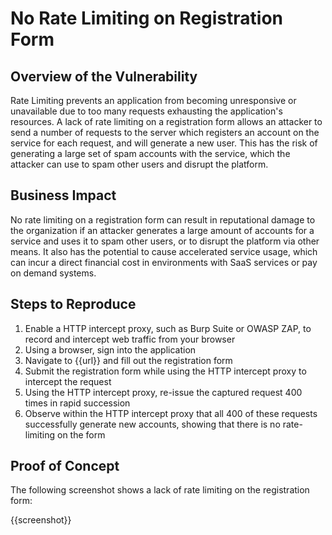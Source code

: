 # No Rate Limiting on Registration Form

## Overview of the Vulnerability

Rate Limiting prevents an application from becoming unresponsive or unavailable due to too many requests exhausting the application's resources. A lack of rate limiting on a registration form allows an attacker to send a number of requests to the server which registers an account on the service for each request, and will generate a new user. This has the risk of generating a large set of spam accounts with the service, which the attacker can use to spam other users and disrupt the platform.

## Business Impact

No rate limiting on a registration form can result in reputational damage to the organization if an attacker generates a large amount of accounts for a service and uses it to spam other users, or to disrupt the platform via other means. It also has the potential to cause accelerated service usage, which can incur a direct financial cost in environments with SaaS services or pay on demand systems.

## Steps to Reproduce

1. Enable a HTTP intercept proxy, such as Burp Suite or OWASP ZAP, to record and intercept web traffic from your browser
1. Using a browser, sign into the application
1. Navigate to {{url}} and fill out the registration form
1. Submit the registration form while using the HTTP intercept proxy to intercept the request
1. Using the HTTP intercept proxy, re-issue the captured request 400 times in rapid succession
1. Observe within the HTTP intercept proxy that all 400 of these requests successfully generate new accounts, showing that there is no rate-limiting on the form

## Proof of Concept

The following screenshot shows a lack of rate limiting on the registration form:

{{screenshot}}
